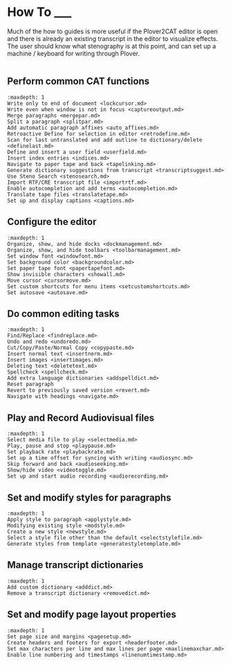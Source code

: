 # How To ___

Much of the how to guides is more useful if the Plover2CAT editor is open and there is already an existing transcript in the editor to visualize effects. The user should know what stenography is at this point, and can set up a machine / keyboard for writing through Plover.

```{contents}
```

## Perform common CAT functions

```{toctree}
:maxdepth: 1
Write only to end of document <lockcursor.md>
Write even when window is not in focus <captureoutput.md>
Merge paragraphs <mergepar.md>
Split a paragraph <splitpar.md>
Add automatic paragraph affixes <auto_affixes.md>
Retroactive Define for selection in editor <retrodefine.md>
Scan for last untranslated and add outline to dictionary/delete <definelast.md>
Define and insert a user field <userfield.md>
Insert index entries <indices.md>
Navigate to paper tape and back <tapelinking.md>
Generate dictionary suggestions from transcript <transcriptsuggest.md>
Use Steno Search <stenosearch.md>
Import RTF/CRE transcript file <importrtf.md>
Enable autocompletion and add terms <autocompletion.md>
Translate tape files <translatetape.md>
Set up and display captions <captions.md>
```

## Configure the editor

```{toctree}
:maxdepth: 1
Organize, show, and hide docks <dockmanagement.md>
Organize, show, and hide toolbars <toolbarmanagement.md>
Set window font <windowfont.md>
Set background color <backgroundcolor.md>
Set paper tape font <papertapefont.md>
Show invisible characters <showall.md>
Move cursor <cursormove.md>
Set custom shortcuts for menu items <setcustomshortcuts.md>
Set autosave <autosave.md>
```

## Do common editing tasks

```{toctree}
:maxdepth: 1
Find/Replace <findreplace.md>
Undo and redo <undoredo.md>
Cut/Copy/Paste/Normal Copy <copypaste.md>
Insert normal text <insertnorm.md>
Insert images <insertimages.md>
Deleting text <deletetext.md>
Spellcheck <spellcheck.md>
Add extra language dictionaries <addspelldict.md>
Reset paragraph
Revert to previously saved version <revert.md>
Navigate with headings <navigate.md>
```

## Play and Record Audiovisual files

```{toctree}
:maxdepth: 1
Select media file to play <selectmedia.md>
Play, pause and stop <playpause.md>
Set playback rate <playbackrate.md>
Set up a time offset for syncing with writing <audiosync.md>
Skip forward and back <audioseeking.md>
Show/hide video <videotoggle.md>
Set up and start audio recording <audiorecording.md>
```

## Set and modify styles for paragraphs

```{toctree}
:maxdepth: 1
Apply style to paragraph <applystyle.md>
Modifying existing style <modstyle.md>
Create a new style <newstyle.md>
Select a style file other than the default <selectstylefile.md>
Generate styles from template <generatestyletemplate.md>
```

## Manage transcript dictionaries

```{toctree}
:maxdepth: 1
Add custom dictionary <adddict.md>
Remove a transcript dictionary <removedict.md>
```

## Set and modify page layout properties

```{toctree}
:maxdepth: 1
Set page size and margins <pagesetup.md>
Create headers and footers for export <headerfooter.md>
Set max characters per line and max lines per page <maxlinemaxchar.md>
Enable line numbering and timestamps <linenumtimestamp.md>
```
